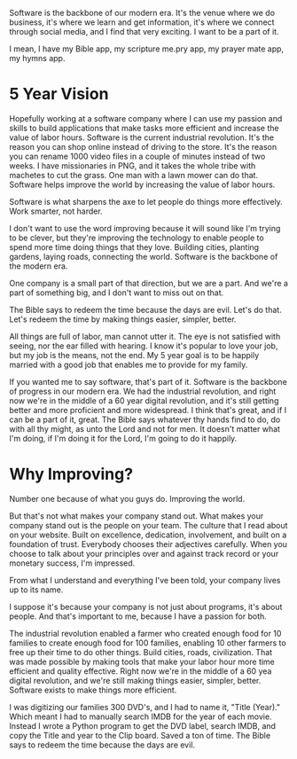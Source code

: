 Software is the backbone of our modern era. It's the venue where we do business, it's where we learn and get information, it's where we connect through social media, and I find that very exciting. I want to be a part of it.

I mean, I have my Bible app, my scripture me.pry app, my prayer mate app, my hymns app.

# 5 Year Vision

Hopefully working at a software company where I can use my passion and skills to build applications that make tasks more efficient and increase the value of labor hours. Software is the current industrial revolution. It's the reason you can shop online instead of driving to the store. It's the reason you can rename 1000 video files in a couple of minutes instead of two weeks. I have missionaries in PNG, and it takes the whole tribe with machetes to cut the grass. One man with a lawn mower can do that. Software helps improve the world by increasing the value of labor hours.

Software is what sharpens the axe to let people do things more effectively. Work smarter, not harder.

I don't want to use the word improving because it will sound like I'm trying to be clever, but they're improving the technology to enable people to spend more time doing things that they love. Building cities, planting gardens, laying roads, connecting the world. Software is the backbone of the modern era.

One company is a small part of that direction, but we are a part. And we're a part of something big, and I don't want to miss out on that.

The Bible says to redeem the time because the days are evil. Let's do that. Let's redeem the time by making things easier, simpler, better.

All things are full of labor, man cannot utter it. The eye is not satisfied with seeing, nor the ear filled with hearing. I know it's popular to love your job, but my job is the means, not the end. My 5 year goal is to be happily married with a good job that enables me to provide for my family.

If you wanted me to say software, that's part of it. Software is the backbone of progress in our modern era. We had the industrial revolution, and right now we're in the middle of a 60 year digital revolution, and it's still getting better and more proficient and more widespread. I think that's great, and if I can be a part of it, great. The Bible says whatever thy hands find to do, do with all thy might, as unto the Lord and not for men. It doesn't matter what I'm doing, if I'm doing it for the Lord, I'm going to do it happily.

# Why Improving?

Number one because of what you guys do. Improving the world.

But that's not what makes your company stand out. What makes your company stand out is the people on your team. The culture that I read about on your website. Built on excellence, dedication, involvement, and built on a foundation of trust. Everybody chooses their adjectives carefully. When you choose to talk about your principles over and against track record or your monetary success, I'm impressed.

From what I understand and everything I've been told, your company lives up to its name.

I suppose it's because your company is not just about programs, it's about people. And that's important to me, because I have a passion for both.

The industrial revolution enabled a farmer who created enough food for 10 families to create enough food for 100 families, enabling 10 other farmers to free up their time to do other things. Build cities, roads, civilization. That was made possible by making tools that make your labor hour more time efficient and quality effective. Right now we're in the middle of a 60 yea digital revolution, and we're still making things easier, simpler, better. Software exists to make things more efficient.

I was digitizing our families 300 DVD's, and I had to name it, "Title (Year)." Which meant I had to manually search IMDB for the year of each movie. Instead I wrote a Python program to get the DVD label, search IMDB, and copy the Title and year to the Clip board. Saved a ton of time. The Bible says to redeem the time because the days are evil.